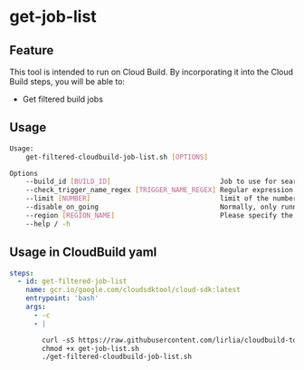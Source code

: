 # get-job-list

## Feature

This tool is intended to run on Cloud Build.
By incorporating it into the Cloud Build steps, you will be able to:

- Get filtered build jobs

## Usage

```bash
Usage:
    get-filtered-cloudbuild-job-list.sh [OPTIONS]

Options
    --build_id [BUILD_ID]                           Job to use for search
    --check_trigger_name_regex [TRIGGER_NAME_REGEX] Regular expression used when searching for build trigger names.
    --limit [NUMBER]                                limit of the number of searches.
    --disable_on_going                              Normally, only running jobs are targeted, but when this flag is set, all jobs are targeted.
    --region [REGION_NAME]                          Please specify the region when you use Private Pool.
    --help / -h
```

## Usage in CloudBuild yaml

```yaml
steps:
  - id: get-filtered-job-list
    name: gcr.io/google.com/cloudsdktool/cloud-sdk:latest
    entrypoint: 'bash'
    args:
      - -c
      - |

        curl -sS https://raw.githubusercontent.com/lirlia/cloudbuild-tools/main/get-job-list/get-filtered-cloudbuild-job-list.sh > get-filtered-cloudbuild-job-list.sh
        chmod +x get-job-list.sh
        ./get-filtered-cloudbuild-job-list.sh
```
